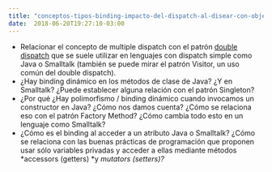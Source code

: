 ```yaml
---
title: "conceptos-tipos-binding-impacto-del-dispatch-al-disear-con-objetos"
date:  2018-06-20T19:27:10-03:00
---
```



* Relacionar el concepto de multiple dispatch con el patrón [double dispatch](http://www.mimuw.edu.pl/~sl/teaching/00_01/Delfin_EC/Patterns/DoubleDispatch.htm) que se suele utilizar en lenguajes con dispatch simple como Java o Smalltalk (también se puede mirar el patrón Visitor, un uso común del double dispatch).
* ¿Hay binding dinámico en los métodos de clase de Java? ¿Y en Smalltalk? ¿Puede establecer alguna relación con el patrón Singleton?
* ¿Por qué ¿Hay polimorfismo / binding dinámico cuando invocamos un constructor en Java? ¿Cómo nos damos cuenta? ¿Cómo se relaciona eso con el patrón Factory Method? ¿Cómo cambia todo esto en un lenguaje como Smalltalk?
* ¿Cómo es el binding al acceder a un atributo Java o Smalltalk? ¿Cómo se relaciona con las buenas prácticas de programación que proponen usar sólo variables privadas y acceder a ellas mediante métodos *accessors (getters) *y *mutators (setters)?*